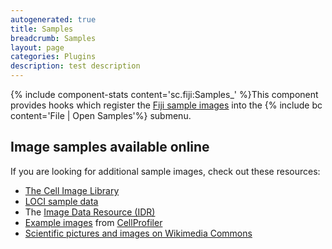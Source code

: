 ```yaml
---
autogenerated: true
title: Samples
breadcrumb: Samples
layout: page
categories: Plugins
description: test description
---
```


{% include component-stats content='sc.fiji:Samples\_' %}This component provides hooks which register the [Fiji sample images](https://samples.fiji.sc/) into the {% include bc content='File | Open Samples'%} submenu.

## Image samples available online

If you are looking for additional sample images, check out these resources:

  - [The Cell Image Library](http://www.cellimagelibrary.org/)
  - [LOCI sample data](http://loci.wisc.edu/software/sample-data)
  - The [Image Data Resource (IDR)](http://idr.openmicroscopy.org/about/)
  - [Example images](http://cellprofiler.org/examples/) from [CellProfiler](CellProfiler )
  - [Scientific pictures and images on Wikimedia Commons](https://commons.wikimedia.org/wiki/Category:Scientific_pictures_and_images)


